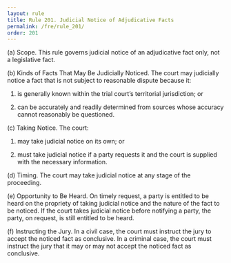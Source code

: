 ```yaml
---
layout: rule
title: Rule 201. Judicial Notice of Adjudicative Facts
permalink: /fre/rule_201/
order: 201
---
```


(a) Scope. This rule governs judicial notice of an adjudicative fact only, not a legislative fact.


(b) Kinds of Facts That May Be Judicially Noticed. The court may judicially notice a fact that is not subject to reasonable dispute because it:


1. is generally known within the trial court’s territorial jurisdiction; or


2. can be accurately and readily determined from sources whose accuracy cannot reasonably be questioned.


(c) Taking Notice. The court:


1. may take judicial notice on its own; or


2. must take judicial notice if a party requests it and the court is supplied with the necessary information.


(d) Timing. The court may take judicial notice at any stage of the proceeding.


(e) Opportunity to Be Heard. On timely request, a party is entitled to be heard on the propriety of taking judicial notice and the nature of the fact to be noticed. If the court takes judicial notice before notifying a party, the party, on request, is still entitled to be heard.


(f) Instructing the Jury. In a civil case, the court must instruct the jury to accept the noticed fact as conclusive. In a criminal case, the court must instruct the jury that it may or may not accept the noticed fact as conclusive.

